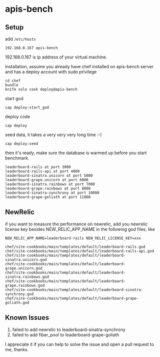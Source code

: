 # apis-bench

## Setup

add `/etc/hosts`

```
192.168.0.167 apis-bench
```

192.168.0.167 is ip address of your virtual machine.

installation, assume you already have chef installed on apis-bench
server and has a deploy account with sudo privilege

```
cd chef
bundle
knife solo cook deploy@apis-bench
```

start god

```
cap deploy:start_god
```

deploy code

```
cap deploy
```

seed data, it takes a very very very long time :-)

```
cap deploy:seed
```

then it's ready, make sure the database is warmed up before you start
benchmark.

```
leaderboard-rails at port 3000
leaderboard-rails-api at port 4000
leaderboard-sinatra.unicorn at port 5000
leaderboard-grape.unicorn at port 6000
leaderboard-sinatra.rainbows at port 7000
leaderboard-grape.rainbows at port 8000
leaderboard-sinatra-synchrony at port 10000
leaderboard-grape-goliath at port 11000
```

## NewRelic

if you want to measure the performance on newrelic, add you newrelic
license key besides NEW_RELIC_APP_NAME in the following god files, like

```
NEW_RELIC_APP_NAME=leaderboard-rails NEW_RELIC_LICENSE_KEY=xxx
```

```
chef/site-cookbooks/main/templates/default/leaderboard-rails.god
chef/site-cookbooks/main/templates/default/leaderboard-rails-api.god
chef/site-cookbooks/main/templates/default/leaderboard-sinatra.unicorn.god
chef/site-cookbooks/main/templates/default/leaderboard-grape.unicorn.god
chef/site-cookbooks/main/templates/default/leaderboard-sinatra.rainbows.god
chef/site-cookbooks/main/templates/default/leaderboard-grape.rainbows.god
chef/site-cookbooks/main/templates/default/leaderboard-sinatra-synchrony.god
chef/site-cookbooks/main/templates/default/leaderboard-grape-goliath.god
```

## Known Issues

1. failed to add newrelic to leaderboard-sinatra-synchrony
2. failed to add fiber_pool to leaderboard-grape-goliath

I appreciate it if you can help to solve the issue and open a pull
request to me, thanks.
